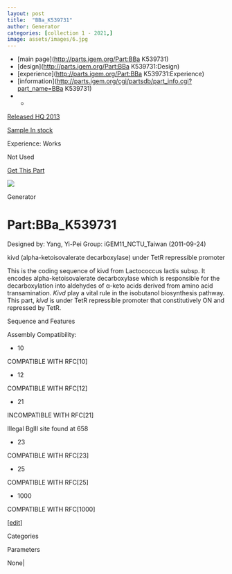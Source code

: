 ```yaml
---
layout: post
title:  "BBa_K539731"
author: Generator
categories: [collection 1 - 2021,] 
image: assets/images/6.jpg
---
```



  * [main page](http://parts.igem.org/Part:BBa K539731)
  * [design](http://parts.igem.org/Part:BBa K539731:Design)
  * [experience](http://parts.igem.org/Part:BBa K539731:Experience)
  * [information](http://parts.igem.org/cgi/partsdb/part_info.cgi?part_name=BBa K539731)
  *   * 

[Released HQ 2013](http://parts.igem.org/Help:Part_Status_Box)

[Sample In stock](http://parts.igem.org/Help:Part_Status_Box)

Experience: Works

Not Used

[ Get This Part](http://parts.igem.org/partsdb/get_part.cgi?part=BBa_K539731)

![](http://parts.igem.org/images/partbypart/icon_generator.png)

Generator

# Part:BBa_K539731

Designed by: Yang, Yi-Pei   Group: iGEM11_NCTU_Taiwan   (2011-09-24)

kivd (alpha-ketoisovalerate decarboxylase) under TetR repressible promoter

This is the coding sequence of kivd from Lactococcus lactis subsp. It encodes
alpha-ketoisovalerate decarboxylase which is responsible for the
decarboxylation into aldehydes of α-keto acids derived from amino acid
transamination. _Kivd_ play a vital rule in the isobutanol biosynthesis
pathway. This part, _kivd_ is under TetR repressible promoter that
constitutively ON and repressed by TetR.

Sequence and Features

  

Assembly Compatibility:

  * 10

COMPATIBLE WITH RFC[10]

  * 12

COMPATIBLE WITH RFC[12]

  * 21

INCOMPATIBLE WITH RFC[21]

Illegal BglII site found at 658  

  * 23

COMPATIBLE WITH RFC[23]

  * 25

COMPATIBLE WITH RFC[25]

  * 1000

COMPATIBLE WITH RFC[1000]

  

[[edit](http://parts.igem.org/partsdb/part_info.cgi?part_name=BBa_K539731)]

Categories

Parameters

None|

